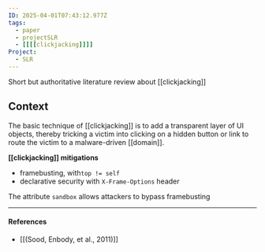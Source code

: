 ```yaml
---
ID: 2025-04-01T07:43:12.977Z
tags:
  - paper
  - projectSLR
  - [[[[clickjacking]]]]
Project:
  - SLR
---
```

Short but authoritative literature review about [[clickjacking]]
## Context

The basic technique of [[clickjacking]] is to add a transparent layer of UI objects, thereby tricking a victim into clicking on a hidden button or link to route the victim to a malware-driven [[domain]].

**[[clickjacking]] mitigations**
- framebusting, with`top != self`
- declarative security with `X-Frame-Options` header

The attribute `sandbox` allows attackers to bypass framebusting

---
#### References
- [[(Sood, Enbody, et al., 2011)]]
